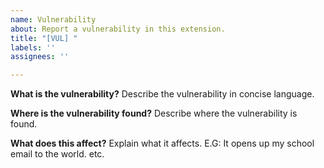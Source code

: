 ```yaml
---
name: Vulnerability
about: Report a vulnerability in this extension.
title: "[VUL] "
labels: ''
assignees: ''

---
```


**What is the vulnerability?**
Describe the vulnerability in concise language.

**Where is the vulnerability found?**
Describe where the vulnerability is found.

**What does this affect?**
Explain what it affects. E.G: It opens up my school email to the world. etc.
